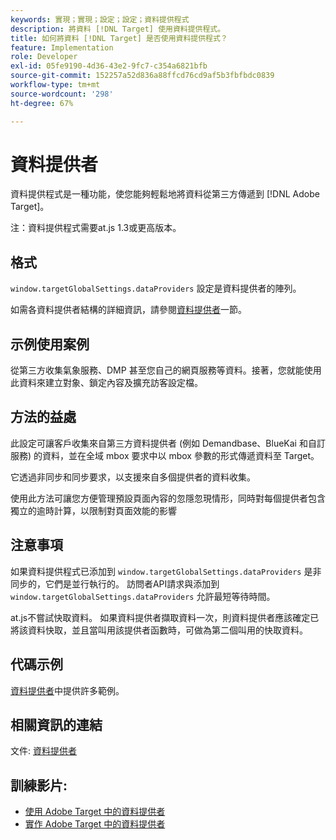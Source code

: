 ```yaml
---
keywords: 實現；實現；設定；設定；資料提供程式
description: 將資料 [!DNL Target] 使用資料提供程式。
title: 如何將資料 [!DNL Target] 是否使用資料提供程式？
feature: Implementation
role: Developer
exl-id: 05fe9190-4d36-43e2-9fc7-c354a6821bfb
source-git-commit: 152257a52d836a88ffcd76cd9af5b3fbfbdc0839
workflow-type: tm+mt
source-wordcount: '298'
ht-degree: 67%

---
```


# 資料提供者

資料提供程式是一種功能，使您能夠輕鬆地將資料從第三方傳遞到 [!DNL Adobe Target]。

注：資料提供程式需要at.js 1.3或更高版本。

## 格式

`window.targetGlobalSettings.dataProviders` 設定是資料提供者的陣列。

如需各資料提供者結構的詳細資訊，請參閱[資料提供者](/help/main/c-implementing-target/c-implementing-target-for-client-side-web/targetgobalsettings.md#data-providers)一節。

## 示例使用案例

從第三方收集氣象服務、DMP 甚至您自己的網頁服務等資料。接著，您就能使用此資料來建立對象、鎖定內容及擴充訪客設定檔。

## 方法的益處

此設定可讓客戶收集來自第三方資料提供者 (例如 Demandbase、BlueKai 和自訂服務) 的資料，並在全域 mbox 要求中以 mbox 參數的形式傳遞資料至 Target。

它透過非同步和同步要求，以支援來自多個提供者的資料收集。

使用此方法可讓您方便管理預設頁面內容的忽隱忽現情形，同時對每個提供者包含獨立的逾時計算，以限制對頁面效能的影響

## 注意事項

如果資料提供程式已添加到 `window.targetGlobalSettings.dataProviders` 是非同步的，它們是並行執行的。 訪問者API請求與添加到 `window.targetGlobalSettings.dataProviders` 允許最短等待時間。

at.js不嘗試快取資料。 如果資料提供者擷取資料一次，則資料提供者應該確定已將該資料快取，並且當叫用該提供者函數時，可做為第二個叫用的快取資料。

## 代碼示例

[資料提供者](/help/main/c-implementing-target/c-implementing-target-for-client-side-web/targetgobalsettings.md#data-providers)中提供許多範例。

## 相關資訊的連結

文件: [資料提供者](/help/main/c-implementing-target/c-implementing-target-for-client-side-web/targetgobalsettings.md#data-providers)

## 訓練影片:

* [使用 Adobe Target 中的資料提供者](https://helpx.adobe.com/tw/target/kt/using/dataProviders-atjs-feature-video-use.html)
* [實作 Adobe Target 中的資料提供者](https://helpx.adobe.com/tw/target/kt/using/dataProviders-atjs-technical-video-implement.html)
